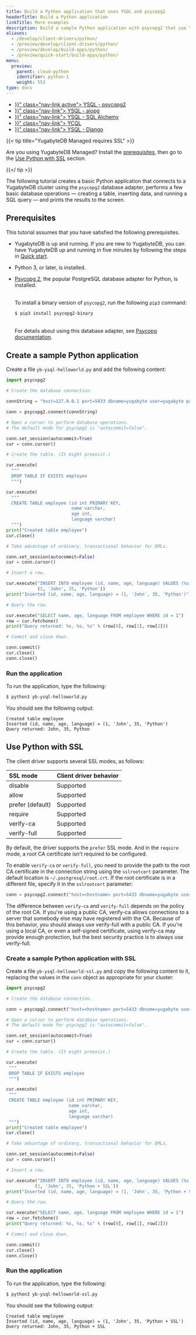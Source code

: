 ```yaml
---
title: Build a Python application that uses YSQL and psycopg2
headerTitle: Build a Python application
linkTitle: More examples
description: Build a sample Python application with psycopg2 that use YSQL.
aliases:
  - /develop/client-drivers/python/
  - /preview/develop/client-drivers/python/
  - /preview/develop/build-apps/python/
  - /preview/quick-start/build-apps/python/
menu:
  preview:
    parent: cloud-python
    identifier: python-1
    weight: 553
type: docs
---
```


<ul class="nav nav-tabs-alt nav-tabs-yb">
  <li >
    <a href="{{< relref "./ysql-psycopg2.md" >}}" class="nav-link active">
      <i class="icon-postgres" aria-hidden="true"></i>
      YSQL - psycopg2
    </a>
  </li>
  <li >
    <a href="{{< relref "./ysql-aiopg.md" >}}" class="nav-link">
      <i class="icon-postgres" aria-hidden="true"></i>
      YSQL - aiopg
    </a>
  </li>
  <li >
    <a href="{{< relref "./ysql-sqlalchemy.md" >}}" class="nav-link">
      <i class="icon-postgres" aria-hidden="true"></i>
      YSQL - SQL Alchemy
    </a>
  </li>
  <li>
    <a href="{{< relref "./ycql.md" >}}" class="nav-link">
      <i class="icon-cassandra" aria-hidden="true"></i>
      YCQL
    </a>
  </li>
  <li>
    <a href="{{< relref "./ysql-django.md" >}}" class="nav-link">
      <i class="icon-postgres" aria-hidden="true"></i>
      YSQL - Django
    </a>
  </li>
</ul>

{{< tip title="YugabyteDB Managed requires SSL" >}}

Are you using YugabyteDB Managed? Install the [prerequisites](#prerequisites), then go to the [Use Python with SSL](#use-python-with-ssl) section.

{{</ tip >}}

The following tutorial creates a basic Python application that connects to a YugabyteDB cluster using the `psycopg2` database adapter, performs a few basic database operations — creating a table, inserting data, and running a SQL query — and prints the results to the screen.

## Prerequisites

This tutorial assumes that you have satisfied the following prerequisites.

* YugabyteDB is up and running. If you are new to YugabyteDB, you can have YugabyteDB up and running in five minutes by following the steps in [Quick start](../../../../quick-start/).
* Python 3, or later, is installed.
* [Psycopg 2](http://initd.org/psycopg/), the popular PostgreSQL database adapter for Python, is installed.

    \
    To install a binary version of `psycopg2`, run the following `pip3` command:

    ```sh
    $ pip3 install psycopg2-binary
    ```

    \
    For details about using this database adapter, see [Psycopg documentation](http://initd.org/psycopg/docs/).

## Create a sample Python application

Create a file `yb-ysql-helloworld.py` and add the following content:

```python
import psycopg2

# Create the database connection.

connString = "host=127.0.0.1 port=5433 dbname=yugabyte user=yugabyte password=yugabyte"

conn = psycopg2.connect(connString)

# Open a cursor to perform database operations.
# The default mode for psycopg2 is "autocommit=false".

conn.set_session(autocommit=True)
cur = conn.cursor()

# Create the table. (It might preexist.)

cur.execute(
  """
  DROP TABLE IF EXISTS employee
  """)

cur.execute(
  """
  CREATE TABLE employee (id int PRIMARY KEY,
                         name varchar,
                         age int,
                         language varchar)
  """)
print("Created table employee")
cur.close()

# Take advantage of ordinary, transactional behavior for DMLs.

conn.set_session(autocommit=False)
cur = conn.cursor()

# Insert a row.

cur.execute("INSERT INTO employee (id, name, age, language) VALUES (%s, %s, %s, %s)",
            (1, 'John', 35, 'Python'))
print("Inserted (id, name, age, language) = (1, 'John', 35, 'Python')")

# Query the row.

cur.execute("SELECT name, age, language FROM employee WHERE id = 1")
row = cur.fetchone()
print("Query returned: %s, %s, %s" % (row[0], row[1], row[2]))

# Commit and close down.

conn.commit()
cur.close()
conn.close()
```

### Run the application

To run the application, type the following:

```sh
$ python3 yb-ysql-helloworld.py
```

You should see the following output:

```output
Created table employee
Inserted (id, name, age, language) = (1, 'John', 35, 'Python')
Query returned: John, 35, Python
```

## Use Python with SSL

The client driver supports several SSL modes, as follows:

| SSL mode | Client driver behavior |
| :------- | :--------------------- |
| disable | Supported |
| allow | Supported |
| prefer (default) | Supported |
| require | Supported |
| verify-ca | Supported |
| verify-full | Supported |

By default, the driver supports the `prefer` SSL mode. And in the `require` mode, a root CA certificate isn't required to be configured.

To enable `verify-ca` or `verify-full`, you need to provide the path to the root CA certificate in the connection string using the `sslrootcert` parameter. The default location is `~/.postgresql/root.crt`. If the root certificate is in a different file, specify it in the `sslrootcert` parameter:

```python
conn = psycopg2.connect("host=<hostname> port=5433 dbname=yugabyte user=<username> password=<password> sslmode=verify-full sslrootcert=/Users/my-user/Downloads/root.crt")
```

The difference between `verify-ca` and `verify-full` depends on the policy of the root CA. If you're using a public CA, verify-ca allows connections to a server that somebody else may have registered with the CA. Because of this behavior, you should always use verify-full with a public CA. If you're using a local CA, or even a self-signed certificate, using verify-ca may provide enough protection, but the best security practice is to always use verify-full.

### Create a sample Python application with SSL

Create a file `yb-ysql-helloworld-ssl.py` and copy the following content to it, replacing the values in the `conn` object as appropriate for your cluster:

```python
import psycopg2

# Create the database connection.

conn = psycopg2.connect("host=<hostname> port=5433 dbname=yugabyte user=<username> password=<password> sslmode=verify-full sslrootcert=<path>")

# Open a cursor to perform database operations.
# The default mode for psycopg2 is "autocommit=false".

conn.set_session(autocommit=True)
cur = conn.cursor()

# Create the table. (It might preexist.)

cur.execute(
 """
 DROP TABLE IF EXISTS employee
 """)

cur.execute(
 """
 CREATE TABLE employee (id int PRIMARY KEY,
                        name varchar,
                        age int,
                        language varchar)
 """)
print("Created table employee")
cur.close()

# Take advantage of ordinary, transactional behavior for DMLs.

conn.set_session(autocommit=False)
cur = conn.cursor()

# Insert a row.

cur.execute("INSERT INTO employee (id, name, age, language) VALUES (%s, %s, %s, %s)",
           (1, 'John', 35, 'Python + SSL'))
print("Inserted (id, name, age, language) = (1, 'John', 35, 'Python + SSL')")

# Query the row.

cur.execute("SELECT name, age, language FROM employee WHERE id = 1")
row = cur.fetchone()
print("Query returned: %s, %s, %s" % (row[0], row[1], row[2]))

# Commit and close down.

conn.commit()
cur.close()
conn.close()
```

### Run the application

To run the application, type the following:

```sh
$ python3 yb-ysql-helloworld-ssl.py
```

You should see the following output:

```output
Created table employee
Inserted (id, name, age, language) = (1, 'John', 35, 'Python + SSL')
Query returned: John, 35, Python + SSL
```
